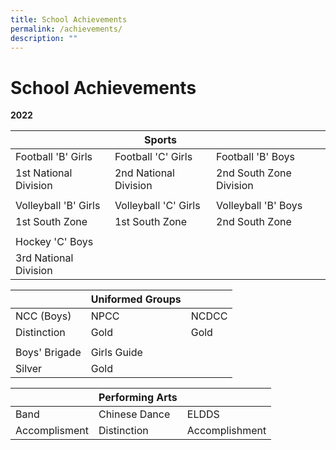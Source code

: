 ```yaml
---
title: School Achievements
permalink: /achievements/
description: ""
---
```

# **School Achievements**

**2022**

| | **Sports** | |
| -------- | -------- | -------- |
| Football 'B' Girls    | Football 'C' Girls    | Football 'B' Boys | 
|1st National Division | 2nd National Division | 2nd South Zone Division |
| | | |
| Volleyball 'B' Girls | Volleyball 'C' Girls | Volleyball 'B' Boys |
| 1st South Zone | 1st South Zone | 2nd South Zone |
| | | |
| Hockey 'C' Boys |
| 3rd National Division |

| | Uniformed Groups | |
| -------- | -------- | -------- |
| NCC (Boys) | NPCC | NCDCC |
| Distinction | Gold | Gold |
| | | |
| Boys' Brigade | Girls Guide |
| Silver | Gold |

| | Performing Arts | |
| -------- | -------- | -------- |
| Band | Chinese Dance | ELDDS |
| Accomplisment | Distinction | Accomplishment |